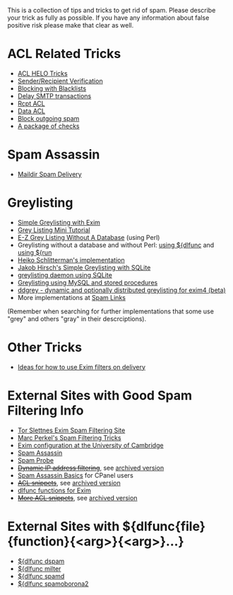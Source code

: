 This is a collection of tips and tricks to get rid of spam. Please
describe your trick as fully as possible. If you have any information
about false positive risk please make that clear as well.

ACL Related Tricks
==================
-   [ACL HELO Tricks](AclHeloTricks)
-   [Sender/Recipient Verification](Verification)
-   [Blocking with Blacklists](BlackLists)
-   [Delay SMTP transactions](DelayTransactions)
-   [Rcpt ACL](AclSmtpRcpt)
-   [Data ACL](AclSmtpData)
-   [Block outgoing spam](BlockCracking)
-   [A package of checks](LenasConfig)

Spam Assassin
=============
-   [Maildir Spam Delivery](MaildirSpamDelivery)

Greylisting
===========
-   [Simple Greylisting with Exim](SimpleGreylisting)
-   [Grey Listing Mini Tutorial](FastGrayListMiniTutorial)
-   [E-Z Grey Listing Without A Database](DbLessGreyListing) (using
    Perl)
-   Greylisting without a database and without Perl: [using
    ${dlfunc](DbLessGreyListingC) and [using
    ${run](DbLessGreyListingRun)
-   [Heiko Schlitterman's
    implementation](http://www.schlittermann.de/doc/grey.shtml)
-   [Jakob Hirsch's Simple Greylisting with
    SQLite](http://plonk.de/sw/exim/greylist.txt)
-   [greylisting daemon using SQLite](http://greylstd.cmeerw.org)
-   [Greylisting using MySQL and stored
    procedures](http://www.phcomp.co.uk/TechTutorial/HOWTOs/GreyListing.php)
-   [ddgrey - dynamic and optionally distributed greylisting for exim4 (beta)](https://github.com/perericr/ddgrey)
-   More implementations at [Spam
    Links](http://spamlinks.net/filter-server-greylist.htm#implement-exim)

(Remember when searching for further implementations that some use
"grey" and others "gray" in their descrciptions).

Other Tricks
============
-   [Ideas for how to use Exim filters on
    delivery](MailFilteringTips)

External Sites with Good Spam Filtering Info
============================================
-   [Tor Slettnes Exim Spam Filtering
    Site](http://slett.net/spam-filtering-for-mx/)
-   [Marc Perkel's Spam Filtering
    Tricks](http://www.junkemailfilter.com/spam/how_it_works.html)
-   [Exim configuration at the University of
    Cambridge](http://www-uxsup.csx.cam.ac.uk/~fanf2/hermes/doc/talks/2005-02-eximconf/paper.html)
-   [Spam Assassin](http://www.spamassassin.org)
-   [Spam Probe](http://spamprobe.sourceforge.net/)
-   <strike>[Dynamic IP address filtering](http://tanaya.net/DynaStop/)</strike>, see [archived
    version](http://web.archive.org/web/20130816221540/http://dynastop.tanaya.net/)
-   [Spam Assassin
    Basics](http://blog.webhosting.uk.com/2006/09/26/spam-assassin-basics/)
    for CPanel users
-   <strike>[ACL snippets](http://tehran.lain.pl/exim-snippets.html)</strike>, see [archived
    version](http://web.archive.org/web/20100626015552/http://tehran.lain.pl/exim-snippets.html)
-   [dlfunc functions for Exim](http://www.ols.es/exim/dlext/)
-   <strike>[More ACL snippets](http://www.ols.es/exim/acl/)</strike>, see [archived
    version](http://web.archive.org/web/20161026081026/http://www.ols.es/exim/acl/)

External Sites with ${dlfunc{file}{function}{\<arg\>}{\<arg\>}...}
===================================================================
-   [${dlfunc dspam](http://mta.org.ua/exim-conf/dlfunc/dspam/)
-   [${dlfunc milter](http://mta.org.ua/exim-conf/dlfunc/milter/)
-   [${dlfunc spamd](http://mta.org.ua/exim-conf/dlfunc/spamd/)
-   [${dlfunc
    spamoborona2](http://mta.org.ua/exim-conf/dlfunc/spamoborona2/)
